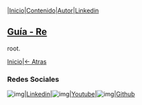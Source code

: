 |[Inicio](https://clvasquezc.github.io/index.html)|[Contenido](https://clvasquezc.github.io/es/nav/page1.html)|[Autor](https://clvasquezc.github.io/es/nav/about.html)|[Linkedin](https://www.linkedin.com/in/clvasquezc/)

## [Guía - Re](https://clvasquezc.github.io/es/posts/mi-primer-articulo.html)
root. 

[Inicio](https://clvasquezc.github.io)|[<- Atras](https://clvasquezc.github.io/es/nav/page1.html)

### Redes Sociales

![img](/img/linkedin.png)|[Linkedin](https://www.linkedin.com/in/clvasquezc/)|![img](/img/youtube.png)|[Youtube](https://www.youtube.com/channel/UCKXMoG8CoHrbEC8UvpZVSCw)|![img](/img/github.png)|[Github](https://github.com/clvasquezc)
